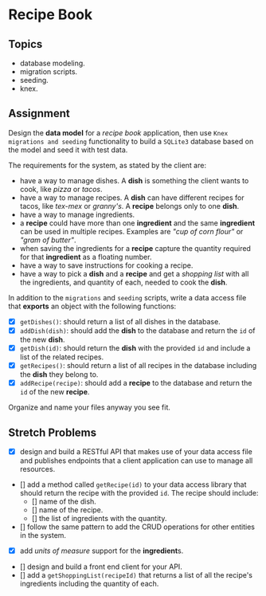 # Recipe Book

## Topics

- database modeling.
- migration scripts.
- seeding.
- knex.

## Assignment

Design the **data model** for a _recipe book_ application, then use `Knex migrations and seeding` functionality to build a `SQLite3` database based on the model and seed it with test data.

The requirements for the system, as stated by the client are:

- have a way to manage dishes. A **dish** is something the client wants to cook, like _pizza_ or _tacos_.
- have a way to manage recipes. A **dish** can have different recipes for tacos, like _tex-mex_ or _granny's_. A **recipe** belongs only to one **dish**.
- have a way to manage ingredients.
- a **recipe** could have more than one **ingredient** and the same **ingredient** can be used in multiple recipes. Examples are _"cup of corn flour"_ or _"gram of butter"_.
- when saving the ingredients for a **recipe** capture the quantity required for that **ingredient** as a floating number.
- have a way to save instructions for cooking a recipe.
- have a way to pick a **dish** and a **recipe** and get a _shopping list_ with all the ingredients, and quantity of each, needed to cook the **dish**.

In addition to the `migrations` and `seeding` scripts, write a data access file that **exports** an object with the following functions:

- [x] `getDishes()`: should return a list of all dishes in the database.
- [x] `addDish(dish)`: should add the **dish** to the database and return the `id` of the new **dish**.
- [x] `getDish(id)`: should return the **dish** with the provided `id` and include a list of the related recipes.
- [x] `getRecipes()`: should return a list of all recipes in the database including the **dish** they belong to.
- [x] `addRecipe(recipe)`: should add a **recipe** to the database and return the `id` of the new **recipe**.

Organize and name your files anyway you see fit.

## Stretch Problems

- [x] design and build a RESTful API that makes use of your data access file and publishes endpoints that a client application can use to manage all resources.
- [] add a method called `getRecipe(id)` to your data access library that should return the recipe with the provided `id`. The recipe should include:
  - [] name of the dish.
  - [] name of the recipe.
  - [] the list of ingredients with the quantity.
- [] follow the same pattern to add the CRUD operations for other entities in the system.
- [x] add _units of measure_ support for the **ingredient**s.
- [] design and build a front end client for your API.
- [] add a `getShoppingList(recipeId)` that returns a list of all the recipe's ingredients including the quantity of each.
